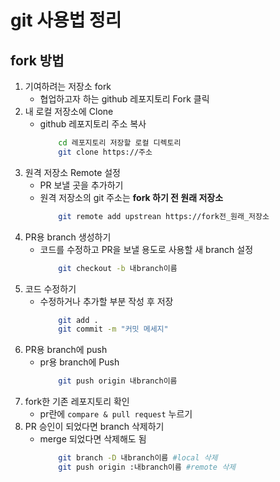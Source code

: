 # git 사용법 정리

## fork 방법

1. 기여하려는 저장소 fork
    - 협업하고자 하는 github 레포지토리 Fork 클릭
2. 내 로컬 저장소에 Clone
    - github 레포지토리 주소 복사
        ```bash
            cd 레포지토리 저장할 로컬 디렉토리
            git clone https://주소
        ```
3. 원격 저장소 Remote 설정
    - PR 보낼 곳을 추가하기
    - 원격 저장소의 git 주소는 **fork 하기 전 원래 저장소**
        ```bash
            git remote add upstrean https://fork전_원래_저장소
        ```
4. PR용 branch 생성하기
    - 코드를 수정하고 PR을 보낼 용도로 사용할 새 branch 설정
        ```bash
            git checkout -b 내branch이름
        ```
5. 코드 수정하기
    - 수정하거나 추가할 부분 작성 후 저장
        ```bash
            git add .
            git commit -m "커밋 메세지"
        ```
6. PR용 branch에 push
    - pr용 branch에 Push
        ```bash
            git push origin 내branch이름
        ```
7. fork한 기존 레포지토리 확인
    - pr란에 `compare & pull request` 누르기
8. PR 승인이 되었다면 branch 삭제하기
    - merge 되었다면 삭제해도 됨
        ```bash
            git branch -D 내branch이름 #local 삭제
            git push origin :내branch이름 #remote 삭제
        ```
